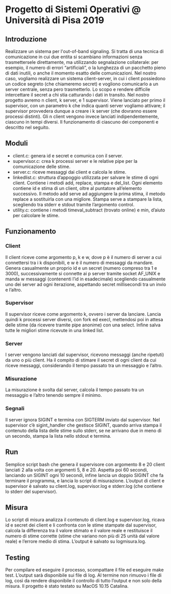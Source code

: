 # Progetto di Sistemi Operativi @ Università di Pisa 2019

## Introduzione 
Realizzare un sistema per l'out-of-band signaling. Si tratta di una tecnica di comunicazione
in cui due entita si scambiano informazioni senza trasmettersele direttamente, ma utilizzando segnalazione
collaterale: per esempio, il numero di errori “artificiali”, o la lunghezza di un pacchetto pieno di dati inutili, o
anche il momento esatto delle comunicazioni.
Nel nostro caso, vogliamo realizzare un sistema client-server, in cui i client possiedono un codice segreto
(che chiameremo secret) e vogliono comunicarlo a un server centrale, senza pero trasmetterlo. Lo scopo e
rendere difficile intercettare il secret a chi stia catturando i dati in transito.
Nel nostro progetto avremo n client, k server, e 1 supervisor. Viene lanciato per primo il supervisor, con un
parametro k che indica quanti server vogliamo attivare; il supervisor provvedera dunque a creare i k server
(che dovranno essere processi distinti). Gli n client vengono invece lanciati indipendentemente, ciascuno in
tempi diversi. Il funzionamento di ciascuno dei componenti e descritto nel seguito.

## Moduli
- client.c:
genera id e secret e comunica con il server.
- supervisor.c:
crea k processi server e le relative pipe per la comunicazione
delle stime.
- server.c:
riceve messaggi dai client e calcola le stime.
- linkedlist.c:
struttura d’appoggio utilizzata per salvare le stime di ogni
client. Contiene i metodi add, replace, stampa e del_list.
Ogni elemento contiene id e stima di un client, oltre al
puntatore all’elemento successivo. Il metodo add serve ad
aggiungere la prima stima, il metodo replace a sostituirla con
una migliore. Stampa serve a stampare la lista, scegliendo tra
stderr e stdout tramite l’argomento control.
- utility.c:
contiene i metodi timeval_subtract (trovato online) e min,
d’aiuto per calcolare le stime.

## Funzionamento
### Client
Il client riceve come argomento p, k e w, dove p è il numero di server
a cui connettersi tra i k disponibili, e w è il numero di messaggi da
mandare.
Genera casualmente un proprio id e un secret (numero compreso tra 1 e
3000), successivamente si connette ai p server tramite socket AF_UNIX
e manda w messaggi (contenenti l’id in esadecimale) scegliendo
casualmente uno dei server ad ogni iterazione, aspettando secret
millisecondi tra un invio e l’altro.

### Supervisor
Il supervisor riceve come argomento k, ovvero i server da lanciare.
Lancia quindi k processi server diversi, con fork ed execl, mettendosi
poi in attesa delle stime (da ricevere tramite pipe anonime) con una
select. Infine salva tutte le migliori stime ricevute in una linked
list.

### Server
I server vengono lanciati dal supervisor, ricevono messaggi (anche
ripetuti) da uno o più client. Ha il compito di stimare il secret di
ogni client da cui riceve messaggi, considerando il tempo passato tra
un messaggio e l’altro.

### Misurazione
La misurazione è svolta dal server, calcola il tempo passato tra un
messaggio e l’altro tenendo sempre il minimo.

### Segnali
Il server ignora SIGINT e termina con SIGTERM inviato dal supervisor.
Nel supervisor c’è sigint_handler che gestisce SIGINT, quando arriva
stampa il contenuto della lista delle stime sullo stderr, se ne
arrivano due in meno di un secondo, stampa la lista nello stdout e
termina.

## Run

Semplice script bash che genera il supervisore con argomento 8 e
20 client lanciati 2 alla volta con argomenti 5, 8 e 20.
Aspetta poi 60 secondi, lanciando un SIGINT ogni 10 secondi, infine
lancia un doppio SIGINT che fa terminare il programma, e lancia lo
script di misurazione.
L’output di client e supervisor è salvato su client.log,
supervisor.log e stderr.log (che contiene lo stderr del supervisor).

## Misura 
Lo script di misura analizza il contenuto di client.log e
supervisor.log, ricava id e secret dei client e li confronta con le
stime stampate dal supervisor, calcola la differenza tra il valore
stimato e il valore reale e restituisce il numero di stime corrette
(stime che variano non più di 25 unità dal valore reale) e l’errore
medio di stima. L’output è salvato su logmisura.log.

## Testing
Per compilare ed eseguire il processo, scompattare il file ed eseguire
make test. L’output sarà disponibile sui file di log. Al termine non
rimuovo i file di log, così da rendere disponibile il controllo di
tutto l’output e non solo della misura.
Il progetto è stato testato su MacOS 10.15 Catalina.
